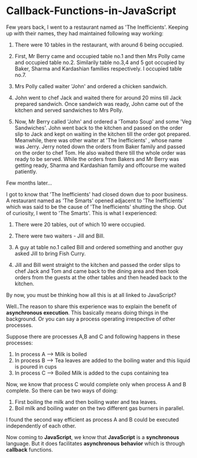 Callback-Functions-in-JavaScript
================================

Few years back, I went to a restaurant named as 'The Inefficients'. Keeping up with their names, they had maintained following way working:

 1. There were 10 tables in the restaurant, with around 6 being occupied.

 2. First, Mr Berry came and occupied table no.1 and then Mrs Polly came and occupied table no.2. Similarily table no.3,4 and 5 got occupied by Baker, Sharma and Kardashian families respectively. I occupied table no.7.

 3. Mrs Polly called waiter 'John' and ordered a chicken sandwich.

 4. John went to chef Jack and waited there for around 20 mins till Jack prepared sandwich. Once sandwich was ready, John came out of the kitchen and served sandwiches to Mrs Polly.

 5. Now, Mr Berry called 'John' and ordered a 'Tomato Soup' and some 'Veg Sandwiches'. John went back to the kitchen and passed on the order slip to Jack and kept on waiting in the kitchen till the order got prepared.
  Meanwhile, there was other waiter at 'The Inefficients' , whose name was Jerry. Jerry noted down the orders from Baker family and passed on the order to chef Tom. He also waited there till the whole order was ready to be served.
  While the orders from Bakers and Mr Berry was getting ready, Sharma and Kardashian family and offcourse me waited patiently.

  Few months later...

  I got to know that 'The Inefficients' had closed down due to poor business. A restaurant named as 'The Smarts' opened adjacent to 'The Inefficients' which was said to be the cause of 'The Inefficients' shutting the shop. Out of curiosity, I went to 'The Smarts'. This is what I experienced:

  1. There were 20 tables, out of which 10 were occupied.

  2. There were two waiters - Jill and Bill.

  3. A guy at table no.1 called Bill and ordered something and another guy asked Jill to bring Fish Curry.

  4. Jill and Bill went straight to the kitchen and passed the order slips to chef Jack and Tom and came back to the dining area and then took orders from the guests at the other tables and then headed back to the kitchen.

By now, you must be thinking how all this is at all linked to JavaScript?

Well..The reason to share this experience was to explain the benefit of **asynchronous execution**. This basically means doing things in the background. Or you can say a process operating irrespective of other processes.

Suppose there are processes A,B and C and following happens in these processes:

1. In process A --> Milk is boiled
2. In process B --> Tea leaves are added to the boiling water and this liquid is poured in cups
3. In process C --> Boiled Milk is added to the cups containing tea

Now, we know that process C would complete only when process A and B complete. So there can be two ways of doing:

1. First boiling the milk and then boiling water and tea leaves.
2. Boil milk and boiling water on the two different gas burners in parallel.

I found the second way efficient as process A and B could be executed independently of each other.

Now coming to **JavaScript**, we know that **JavaScript** is a **synchronous** language. But it does facilitates **asynchronous behavior** which is through **callback** functions.
